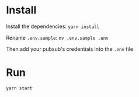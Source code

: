 # Install

Install the dependencies:
`yarn install`

Rename `.env.sample`:
`mv .env.sample .env`

Then add your pubsub's credentials into the `.env` file

# Run

`yarn start`
